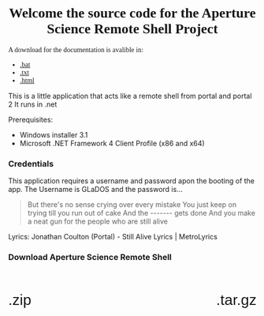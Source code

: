 <div style="font-family: Comic Sans MS">
<h1 style="text-align: center">Welcome the source code for the Aperture Science Remote Shell Project</h1>
A download for the documentation is avalible in:
<ul>
<li> <a href="https://raw.githubusercontent.com/Tmanbear/GLaDOS-SourceCode/master/HELP.bat" download>.bat</a></li>
<li> <a href ="https://raw.githubusercontent.com/Tmanbear/GLaDOS-SourceCode/master/HELP.txt" download>.txt</a></li>
<li> <a href="https://raw.githubusercontent.com/Tmanbear/GLaDOS-SourceCode/master/HELP.html" download>.html</a></li>
</ul>
</div>

This is a little application that acts like a remote shell from portal and portal 2
It runs in .net

Prerequisites: 
 - Windows installer 3.1
 - Microsoft .NET Framework 4 Client Profile (x86 and x64)

### Credentials

This application requires a username and password apon the booting of the app. The Username is GLaDOS and the password is...

>But there's no sense crying
>over every mistake
>You just keep on trying
>till you run out of cake
>And the ------- gets done
>And you make a neat gun
>for the people who are
>still alive

Lyrics: Jonathan Coulton (Portal) - Still Alive Lyrics | MetroLyrics 

### Download Aperture Science Remote Shell
<div style="font-size:30px; font-family:sans-serif">
<p style="float:left"><a src="https://github.com/Tmanbear/GLaDOS-SourceCode/zipball/master">.zip</a></p>
<p style="float:right"><a src="https://github.com/Tmanbear/GLaDOS-SourceCode/tarball/master">.tar.gz</a></p>
<p><br><br><br></p>

